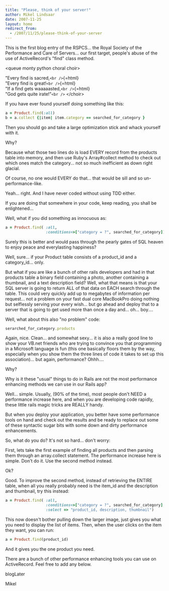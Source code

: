 ```yaml
---
title: "Please, think of your server!"
author: Mikel Lindsaar
date: 2007-11-25
layout: home
redirect_from:
  - /2007/11/25/please-think-of-your-server
---
```

This is the first blog entry of the RSPCS... the Royal Society of the
Performance and Care of Servers... our first target, people's abuse of
the use of ActiveRecord's "find" class method.

\<queue monty python choral choir&gt;

"Every find is sacred,`<br />`{=html}\
"Every find is great!`<br />`{=html}\
"If a find gets waaaaasted,`<br />`{=html}\
"God gets quite irate!"`<br />`
\</choir&gt;

If you have ever found yourself doing something like this:

``` ruby
a = Product.find(:all)
b = a.collect {|item| item.category == searched_for_category }
```

Then you should go and take a large optimization stick and whack
yourself with it.

Why?

Because what those two lines do is load EVERY record from the products
table into memory, and then use Ruby's Array#collect method to check out
which ones match the category... not so much inefficient as down right
glacial.

Of course, no one would EVERY do that... that would be sill and so
un-performance-like.

Yeah... right. And I have never coded without using TDD either.

If you are doing that somewhere in your code, keep reading, you shall be
enlightened...

Well, what if you did something as innocuous as:

``` ruby
a = Product.find( :all,
                  :conditions=>["category = ?", searched_for_category])
```

Surely this is better and would pass through the pearly gates of SQL
heaven to enjoy peace and everylasting happiness?

Well, sure... if your Product table consists of a product_id and a
category_id... only.

But what if you are like a bunch of other rails developers and had in
that products table a binary field containing a photo, another
containing a thumbnail, and a text description field? Well, what that
means is that your SQL server is going to return ALL of that data on
EACH search through the table. This could very quickly add up to
megabytes of information per request... not a problem on your fast dual
core MacBookPro doing nothing but selflessly serving your every wish...
but go ahead and deploy that to a server that is going to get used more
than once a day and... oh... boy....

Well, what about this also "no problem" code:

``` ruby
serarched_for_category.products
```

Again, nice. Clean... and somewhat sexy... it is also a really good line
to show your VB.net friends who are trying to convince you that
programming in a Microsoft language is fun (this one basically floors
them by the way, especially when you show them the three lines of code
it takes to set up this association)... but again, performance? Ohhh....

Why?

Why is it these "usual" things to do in Rails are not the most
performance enhancing methods we can use in our Rails app?

Well... simple. Usually, (90% of the time), most people don't NEED a
performance increase here, and when you are developing code rapidly,
these little rails magic tricks are REALLY handy.

But when you deploy your application, you better have some performance
tools on hand and check out the results and be ready to replace out some
of these syntactic sugar bits with some down and dirty performance
enhancements.

So, what do you do? It's not so hard... don't worry:

First, lets take the first example of finding all products and then
parsing them through an array.collect statement. The performance
increase here is simple. Don't do it. Use the second method instead.

Ok?

Good. To improve the second method, instead of retrieving the ENTIRE
table, when all you really probably need is the item_id and the
description and thumbnail, try this instead:

``` ruby
a = Product.find( :all,
                  :conditions=>["category = ?", searched_for_category],
                  :select => "product_id, description, thumbnail")
```

This now doesn't bother pulling down the larger image, just gives you
what you need to display the list of items. Then, when the user clicks
on the item they want, you can run:

``` ruby
a = Product.find(product_id)
```

And it gives you the one product you need.

There are a bunch of other performance enhancing tools you can use on
ActiveRecord. Feel free to add any below.

blogLater

Mikel
